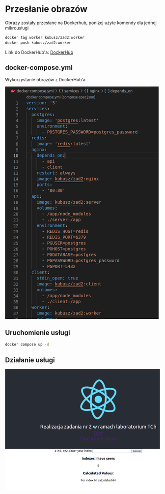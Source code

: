 
# Przesłanie obrazów

Obrazy zostały przesłane na Dockerhub, poniżej użyte komendy dla jednej mikrousługi

```bash
docker tag worker kubusz/zad2:worker
docker push kubusz/zad2:worker
```

Link do DockerHub'a: [DockerHub](https://hub.docker.com/repository/docker/kubusz/zad2)

## docker-compose.yml
Wykorzystanie obrazów z DockerHub'a

<img src="img/4.png">

## Uruchomienie usługi

```bash
docker compose up -d
```

## Działanie usługi

<img src="img/5.png">
